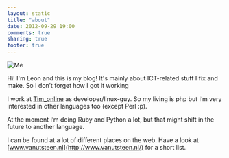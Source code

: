 ```yaml
---
layout: static
title: "about"
date: 2012-09-29 19:00
comments: true
sharing: true
footer: true
---
```

<img class="right" src="/images/uploads/2008/06/pasfoto-202x300.jpg" alt="Me" />

Hi! I'm Leon and this is my blog! It's mainly about ICT-related stuff I fix and make. So I don’t forget how I got it working

I work at [Tim_online](http://www.tim-online.nl/) as developer/linux-guy. So my living is php but I’m very interested in other languages too (except Perl :p).

At the moment I’m doing Ruby and Python a lot, but that might shift in the future to another language.

I can be found at a lot of different places on the web. Have a look at [www.vanutsteen.nl](http://www.vanutsteen.nl/) for a short list.
